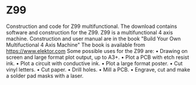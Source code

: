 # Z99
Construction and code for Z99 multifunctional.
The download contains software and construction for the Z99.
Z99 is a multifunctional 4 axis machine.
Construction and user manual are in the book
"Build Your Own Multifuctional 4 Axis Machine"
The book is available from
https://www.elektor.com
Some possible uses for the Z99 are:
• Drawing on screen and large format plot output, up to A3+.
• Plot a PCB with etch resist ink.
• Plot a circuit with conductive ink.
• Plot a large format poster.
• Cut vinyl letters.
• Cut paper.
• Drill holes.
• Mill a PCB.
• Engrave, cut and make a solder pad masks with a laser.

